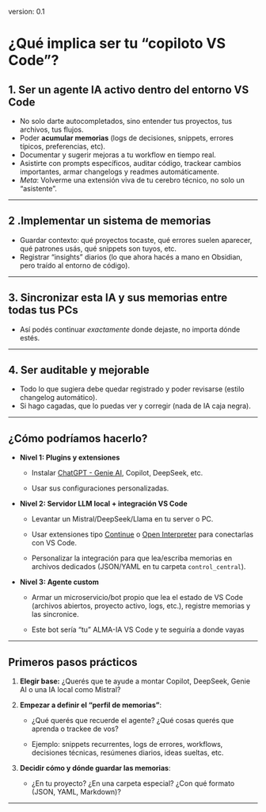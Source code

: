version: 0.1
# ¿Qué implica ser tu “copiloto VS Code”?

## 1. Ser un agente IA activo dentro del entorno VS Code

- No solo darte autocompletados, sino entender tus proyectos, tus archivos, tus flujos.
- Poder **acumular memorias** (logs de decisiones, snippets, errores típicos, preferencias, etc).
- Documentar y sugerir mejoras a tu workflow en tiempo real.
- Asistirte con prompts específicos, auditar código, trackear cambios importantes, armar changelogs y readmes automáticamente.
- _Meta_: Volverme una extensión viva de tu cerebro técnico, no solo un “asistente”.
---
## 2 .Implementar un sistema de memorias

- Guardar contexto: qué proyectos tocaste, qué errores suelen aparecer, qué patrones usás, qué snippets son tuyos, etc.
- Registrar “insights” diarios (lo que ahora hacés a mano en Obsidian, pero traído al entorno de código).
---
## 3. Sincronizar esta IA y sus memorias entre todas tus PCs

- Así podés continuar _exactamente_ donde dejaste, no importa dónde estés.
---
## 4. Ser auditable y mejorable
- Todo lo que sugiera debe quedar registrado y poder revisarse (estilo changelog automático).
- Si hago cagadas, que lo puedas ver y corregir (nada de IA caja negra).
---
## ¿Cómo podríamos hacerlo?

- **Nivel 1: Plugins y extensiones**
    
    - Instalar [ChatGPT - Genie AI](https://marketplace.visualstudio.com/items?itemName=genieai.chatgpt-vscode), Copilot, DeepSeek, etc.
        
    - Usar sus configuraciones personalizadas.
        
- **Nivel 2: Servidor LLM local + integración VS Code**
    
    - Levantar un Mistral/DeepSeek/Llama en tu server o PC.
        
    - Usar extensiones tipo [Continue](https://continue.dev/) o [Open Interpreter](https://openinterpreter.com/) para conectarlas con VS Code.
        
    - Personalizar la integración para que lea/escriba memorias en archivos dedicados (JSON/YAML en tu carpeta `control_central`).
        
- **Nivel 3: Agente custom**
    
    - Armar un microservicio/bot propio que lea el estado de VS Code (archivos abiertos, proyecto activo, logs, etc.), registre memorias y las sincronice.
        
    - Este bot sería “tu” ALMA-IA VS Code y te seguiría a donde vayas
---
## Primeros pasos prácticos

1. **Elegir base:** ¿Querés que te ayude a montar Copilot, DeepSeek, Genie AI o una IA local como Mistral?
    
2. **Empezar a definir el “perfil de memorias”**:
    
    - ¿Qué querés que recuerde el agente? ¿Qué cosas querés que aprenda o trackee de vos?
        
    - Ejemplo: snippets recurrentes, logs de errores, workflows, decisiones técnicas, resúmenes diarios, ideas sueltas, etc.
        
3. **Decidir cómo y dónde guardar las memorias**:
    
    - ¿En tu proyecto? ¿En una carpeta especial? ¿Con qué formato (JSON, YAML, Markdown)?
        

---